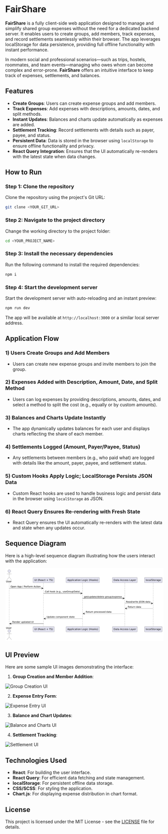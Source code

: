 
# FairShare

**FairShare** is a fully client-side web application designed to manage and simplify shared group expenses without the need for a dedicated backend server. It enables users to create groups, add members, track expenses, and record settlements seamlessly within their browser. The app leverages localStorage for data persistence, providing full offline functionality with instant performance.

In modern social and professional scenarios—such as trips, hostels, roommates, and team events—managing who owes whom can become complex and error-prone. **FairShare** offers an intuitive interface to keep track of expenses, settlements, and balances.

## Features

- **Create Groups**: Users can create expense groups and add members.
- **Track Expenses**: Add expenses with descriptions, amounts, dates, and split methods.
- **Instant Updates**: Balances and charts update automatically as expenses are added.
- **Settlement Tracking**: Record settlements with details such as payer, payee, and status.
- **Persistent Data**: Data is stored in the browser using `localStorage` to ensure offline functionality and privacy.
- **React Query Integration**: Ensures that the UI automatically re-renders with the latest state when data changes.

## How to Run

### Step 1: Clone the repository
Clone the repository using the project's Git URL:

```bash
git clone <YOUR_GIT_URL>
```

### Step 2: Navigate to the project directory
Change the working directory to the project folder:

```bash
cd <YOUR_PROJECT_NAME>
```

### Step 3: Install the necessary dependencies
Run the following command to install the required dependencies:

```bash
npm i
```

### Step 4: Start the development server
Start the development server with auto-reloading and an instant preview:

```bash
npm run dev
```

The app will be available at `http://localhost:3000` or a similar local server address.

## Application Flow

### 1) **Users Create Groups and Add Members**
   - Users can create new expense groups and invite members to join the group.

### 2) **Expenses Added with Description, Amount, Date, and Split Method**
   - Users can log expenses by providing descriptions, amounts, dates, and select a method to split the cost (e.g., equally or by custom amounts).

### 3) **Balances and Charts Update Instantly**
   - The app dynamically updates balances for each user and displays charts reflecting the share of each member.

### 4) **Settlements Logged (Amount, Payer/Payee, Status)**
   - Any settlements between members (e.g., who paid what) are logged with details like the amount, payer, payee, and settlement status.

### 5) **Custom Hooks Apply Logic; LocalStorage Persists JSON Data**
   - Custom React hooks are used to handle business logic and persist data in the browser using `localStorage` as JSON.

### 6) **React Query Ensures Re-rendering with Fresh State**
   - React Query ensures the UI automatically re-renders with the latest data and state when any updates occur.

## Sequence Diagram

Here is a high-level sequence diagram illustrating how the users interact with the application:

![Sequence Diagram](images/Sequence_Diagram.png)


## UI Preview

Here are some sample UI images demonstrating the interface:

1) **Group Creation and Member Addition**:

![Group Creation UI]("images\group_creation_image.png")

2) **Expense Entry Form**:

![Expense Entry UI]("images\expense_entry_image.png")

3) **Balance and Chart Updates**:

![Balance and Charts UI]("images\balance_chart_image.png")

4) **Settlement Tracking**:

![Settlement UI]("images\settlement_image.png")

## Technologies Used

- **React**: For building the user interface.
- **React Query**: For efficient data fetching and state management.
- **localStorage**: For persistent offline data storage.
- **CSS/SCSS**: For styling the application.
- **Chart.js**: For displaying expense distribution in chart format.

## License

This project is licensed under the MIT License - see the [LICENSE](LICENSE) file for details.
